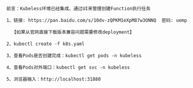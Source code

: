 
    前言：Kubeless环境已经集成、通过UI来管理创建Function执行任务
  
    1、链接: https://pan.baidu.com/s/10dv-zQPKM1eXpM87w3ONNQ  密码: uemp
    
      【如果从官网直接下载版本兼容问题需要修改deployment】
    
    2、kubectl create -f k8s.yaml 
    
    3、查看Pods是否创建完成：kubectl get pods -n kubeless
    
    4、查看Pods对外端口：kubectl get svc -n kubeless
       
    5、浏览器输入：http://localhost:31880